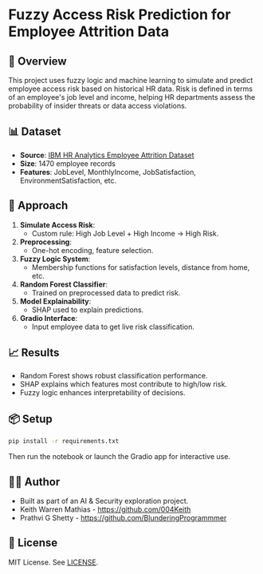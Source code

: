 # Fuzzy Access Risk Prediction for Employee Attrition Data

## 📌 Overview

This project uses fuzzy logic and machine learning to simulate and predict employee access risk based on historical HR data. Risk is defined in terms of an employee's job level and income, helping HR departments assess the probability of insider threats or data access violations.

## 📊 Dataset

- **Source**: [IBM HR Analytics Employee Attrition Dataset](https://www.kaggle.com/datasets/pavansubhasht/ibm-hr-analytics-attrition-dataset)
- **Size**: 1470 employee records
- **Features**: JobLevel, MonthlyIncome, JobSatisfaction, EnvironmentSatisfaction, etc.

## 🧪 Approach

1. **Simulate Access Risk**:
   - Custom rule: High Job Level + High Income → High Risk.
2. **Preprocessing**:
   - One-hot encoding, feature selection.
3. **Fuzzy Logic System**:
   - Membership functions for satisfaction levels, distance from home, etc.
4. **Random Forest Classifier**:
   - Trained on preprocessed data to predict risk.
5. **Model Explainability**:
   - SHAP used to explain predictions.
6. **Gradio Interface**:
   - Input employee data to get live risk classification.

## 📈 Results

- Random Forest shows robust classification performance.
- SHAP explains which features most contribute to high/low risk.
- Fuzzy logic enhances interpretability of decisions.

## 📦 Setup

```bash
pip install -r requirements.txt
```

Then run the notebook or launch the Gradio app for interactive use.

## 🧑‍💻 Author

- Built as part of an AI & Security exploration project.
- Keith Warren Mathias - https://github.com/004Keith
- Prathvi G Shetty - https://github.com/BlunderingProgrammmer

## 📝 License

MIT License. See [LICENSE](LICENSE).
